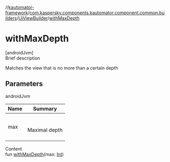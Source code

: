 //[kautomator-framework](../../index.md)/[com.kaspersky.components.kautomator.component.common.builders](../index.md)/[UiViewBuilder](index.md)/[withMaxDepth](with-max-depth.md)



# withMaxDepth  
[androidJvm]  
Brief description  


Matches the view that is no more than a certain depth



## Parameters  
  
androidJvm  
  
|  Name|  Summary| 
|---|---|
| max| <br><br>Maximal depth<br><br>
  
  
Content  
fun [withMaxDepth](with-max-depth.md)(max: [Int](https://kotlinlang.org/api/latest/jvm/stdlib/kotlin/-int/index.html))  



